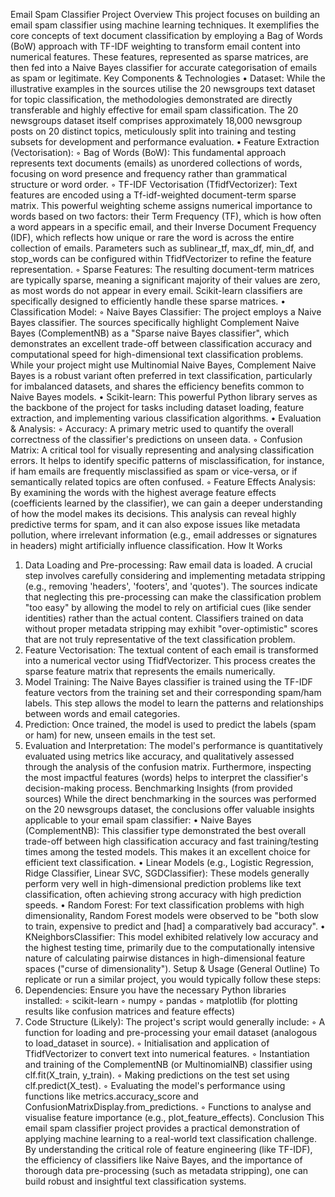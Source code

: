 Email Spam Classifier
Project Overview
This project focuses on building an email spam classifier using machine learning techniques. It exemplifies the core concepts of text document classification by employing a Bag of Words (BoW) approach with TF-IDF weighting to transform email content into numerical features. These features, represented as sparse matrices, are then fed into a Naive Bayes classifier for accurate categorisation of emails as spam or legitimate.
Key Components & Technologies
• Dataset: While the illustrative examples in the sources utilise the 20 newsgroups text dataset for topic classification, the methodologies demonstrated are directly transferable and highly effective for email spam classification. The 20 newsgroups dataset itself comprises approximately 18,000 newsgroup posts on 20 distinct topics, meticulously split into training and testing subsets for development and performance evaluation.
• Feature Extraction (Vectorisation):
    ◦ Bag of Words (BoW): This fundamental approach represents text documents (emails) as unordered collections of words, focusing on word presence and frequency rather than grammatical structure or word order.
    ◦ TF-IDF Vectorisation (TfidfVectorizer): Text features are encoded using a Tf-idf-weighted document-term sparse matrix. This powerful weighting scheme assigns numerical importance to words based on two factors: their Term Frequency (TF), which is how often a word appears in a specific email, and their Inverse Document Frequency (IDF), which reflects how unique or rare the word is across the entire collection of emails. Parameters such as sublinear_tf, max_df, min_df, and stop_words can be configured within TfidfVectorizer to refine the feature representation.
    ◦ Sparse Features: The resulting document-term matrices are typically sparse, meaning a significant majority of their values are zero, as most words do not appear in every email. Scikit-learn classifiers are specifically designed to efficiently handle these sparse matrices.
• Classification Model:
    ◦ Naive Bayes Classifier: The project employs a Naive Bayes classifier. The sources specifically highlight Complement Naive Bayes (ComplementNB) as a "Sparse naive Bayes classifier", which demonstrates an excellent trade-off between classification accuracy and computational speed for high-dimensional text classification problems. While your project might use Multinomial Naive Bayes, Complement Naive Bayes is a robust variant often preferred in text classification, particularly for imbalanced datasets, and shares the efficiency benefits common to Naive Bayes models.
• Scikit-learn: This powerful Python library serves as the backbone of the project for tasks including dataset loading, feature extraction, and implementing various classification algorithms.
• Evaluation & Analysis:
    ◦ Accuracy: A primary metric used to quantify the overall correctness of the classifier's predictions on unseen data.
    ◦ Confusion Matrix: A critical tool for visually representing and analysing classification errors. It helps to identify specific patterns of misclassification, for instance, if ham emails are frequently misclassified as spam or vice-versa, or if semantically related topics are often confused.
    ◦ Feature Effects Analysis: By examining the words with the highest average feature effects (coefficients learned by the classifier), we can gain a deeper understanding of how the model makes its decisions. This analysis can reveal highly predictive terms for spam, and it can also expose issues like metadata pollution, where irrelevant information (e.g., email addresses or signatures in headers) might artificially influence classification.
How It Works
1. Data Loading and Pre-processing: Raw email data is loaded. A crucial step involves carefully considering and implementing metadata stripping (e.g., removing 'headers', 'footers', and 'quotes'). The sources indicate that neglecting this pre-processing can make the classification problem "too easy" by allowing the model to rely on artificial cues (like sender identities) rather than the actual content. Classifiers trained on data without proper metadata stripping may exhibit "over-optimistic" scores that are not truly representative of the text classification problem.
2. Feature Vectorisation: The textual content of each email is transformed into a numerical vector using TfidfVectorizer. This process creates the sparse feature matrix that represents the emails numerically.
3. Model Training: The Naive Bayes classifier is trained using the TF-IDF feature vectors from the training set and their corresponding spam/ham labels. This step allows the model to learn the patterns and relationships between words and email categories.
4. Prediction: Once trained, the model is used to predict the labels (spam or ham) for new, unseen emails in the test set.
5. Evaluation and Interpretation: The model's performance is quantitatively evaluated using metrics like accuracy, and qualitatively assessed through the analysis of the confusion matrix. Furthermore, inspecting the most impactful features (words) helps to interpret the classifier's decision-making process.
Benchmarking Insights (from provided sources)
While the direct benchmarking in the sources was performed on the 20 newsgroups dataset, the conclusions offer valuable insights applicable to your email spam classifier:
• Naive Bayes (ComplementNB): This classifier type demonstrated the best overall trade-off between high classification accuracy and fast training/testing times among the tested models. This makes it an excellent choice for efficient text classification.
• Linear Models (e.g., Logistic Regression, Ridge Classifier, Linear SVC, SGDClassifier): These models generally perform very well in high-dimensional prediction problems like text classification, often achieving strong accuracy with high prediction speeds.
• Random Forest: For text classification problems with high dimensionality, Random Forest models were observed to be "both slow to train, expensive to predict and [had] a comparatively bad accuracy".
• KNeighborsClassifier: This model exhibited relatively low accuracy and the highest testing time, primarily due to the computationally intensive nature of calculating pairwise distances in high-dimensional feature spaces ("curse of dimensionality").
Setup & Usage (General Outline)
To replicate or run a similar project, you would typically follow these steps:
1. Dependencies: Ensure you have the necessary Python libraries installed:
    ◦ scikit-learn
    ◦ numpy
    ◦ pandas
    ◦ matplotlib (for plotting results like confusion matrices and feature effects)
2. Code Structure (Likely): The project's script would generally include:
    ◦ A function for loading and pre-processing your email dataset (analogous to load_dataset in source).
    ◦ Initialisation and application of TfidfVectorizer to convert text into numerical features.
    ◦ Instantiation and training of the ComplementNB (or MultinomialNB) classifier using clf.fit(X_train, y_train).
    ◦ Making predictions on the test set using clf.predict(X_test).
    ◦ Evaluating the model's performance using functions like metrics.accuracy_score and ConfusionMatrixDisplay.from_predictions.
    ◦ Functions to analyse and visualise feature importance (e.g., plot_feature_effects).
Conclusion
This email spam classifier project provides a practical demonstration of applying machine learning to a real-world text classification challenge. By understanding the critical role of feature engineering (like TF-IDF), the efficiency of classifiers like Naive Bayes, and the importance of thorough data pre-processing (such as metadata stripping), one can build robust and insightful text classification systems.
